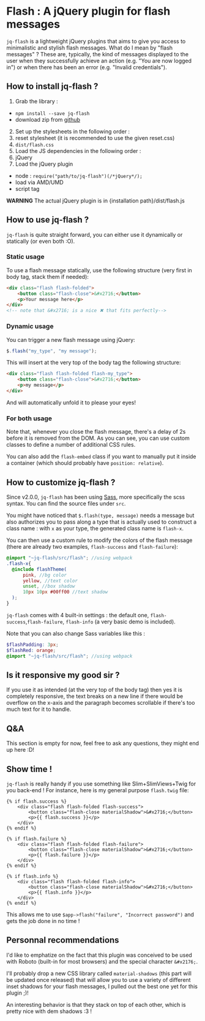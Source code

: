 # Flash : A jQuery plugin for flash messages #
`jq-flash` is a lightweight jQuery plugins that aims to give you access to minimalistic and stylish flash messages.
What do I mean by "flash messages" ? These are, typically, the kind of messages displayed to the user when they successfully achieve an action (e.g. "You are now logged in") or when there has been an error (e.g. "Invalid credentials").

## How to install jq-flash ? ##
1. Grab the library :
  -  `npm install --save jq-flash`
  - download zip from [github](https://github.com/Voltra/jq-flash)
2. Set up the stylesheets in the following order :
  1.  reset stylesheet (it is recommended to use the given reset.css)
  2.  `dist/flash.css`
3. Load the JS dependencies in the following order :
  1. jQuery
4. Load the jQuery plugin
  - node : `require("path/to/jq-flash")(/*jQuery*/);`
  - load via AMD/UMD
  - script tag
    ​    

**WARNING**
The actual jQuery plugin is in {installation path}/dist/flash.js



## How to use jq-flash ? ##
`jq-flash` is quite straight forward, you can either use it dynamically or statically (or even both :O).

### Static usage ###
To use a flash message statically, use the following structure (very first in body tag, stack them if needed):
```html
<div class="flash flash-folded">
    <button class="flash-close">&#x2716;</button>
    <p>Your message here</p>
</div>
<!-- note that &#x2716; is a nice ✖ that fits perfectly-->
```

### Dynamic usage ###
You can trigger a new flash message using jQuery:
```javascript
$.flash("my_type", "my message");
```

This will insert at the very top of the body tag the following structure:
```html
<div class="flash flash-folded flash-my_type">
    <button class="flash-close">&#x2716;</button>
    <p>my message</p>
</div>
```
And will automatically unfold it to please your eyes!

### For both usage ###
Note that, whenever you close the flash message, there's a delay of 2s before it is removed from the DOM.
As you can see, you can use custom classes to define a number of additional CSS rules.



You can also add the `flash-embed` class if you want to manually put it inside a container (which should probably have `position: relative`).



## How to customize jq-flash ? ##
Since v2.0.0, `jq-flash` has been using [Sass](https://sass-lang.com/), more specifically the scss syntax. You can find the source files under `src`.

You might have noticed that `$.flash(type, message)` needs a message but also authorizes you to pass along a type that is actually used to construct a class name : with `x` as your type, the generated class name is `flash-x`.

You can then use a custom rule to modify the colors of the flash message (there are already two examples, `flash-success` and `flash-failure`):
```scss
@import "~jq-flash/src/flash"; //using webpack
.flash-x{
  @include flashTheme(
      pink, //bg color
      yellow, //text color
      unset, //box shadow
      10px 10px #00ff00 //text shadow
  );
}
```

`jq-flash` comes with 4 built-in settings : the default one, `flash-success`,`flash-failure`, `flash-info` (a very basic demo is included).



Note that you can also change Sass variables like this :

```scss
$flashPadding: 3px;
$flashRed: orange;
@import "~jq-flash/src/flash"; //using webpack
```



## Is it responsive my good sir ? ##
If you use it as intended (at the very top of the body tag) then yes it is completely responsive, the text breaks on a new line if there would be overflow on the x-axis and the paragraph becomes scrollable if there's too much text for it to handle.

## Q&A ##
This section is empty for now, feel free to ask any questions, they might end up here :D!

## Show time ! ##
`jq-flash` is really handy if you use something like Slim+SlimViews+Twig for you back-end !
For instance, here is my general purpose `flash.twig` file:
```twig
{% if flash.success %}
    <div class="flash flash-folded flash-success">
        <button class="flash-close materialShadow">&#x2716;</button>
        <p>{{ flash.success }}</p>
    </div>
{% endif %}

{% if flash.failure %}
    <div class="flash flash-folded flash-failure">
        <button class="flash-close materialShadow">&#x2716;</button>
        <p>{{ flash.failure }}</p>
    </div>
{% endif %}

{% if flash.info %}
    <div class="flash flash-folded flash-info">
        <button class="flash-close materialShadow">&#x2716;</button>
        <p>{{ flash.info }}</p>
    </div>
{% endif %}
```
This allows me to use `$app->flash("failure", "Incorrect password")` and gets the job done in no time !

## Personnal recommendations ##
I'd like to emphatize on the fact that this plugin was conceived to be used with Roboto (built-in for most browsers) and the special character `&#x2176;`.

I'll probably drop a new CSS library called `material-shadows` (this part will be updated once released) that will allow you to use a variety of different inset shadows for your flash messages, I pulled out the best one yet for this plugin ;)!

An interesting behavior is that they stack on top of each other, which is pretty nice with dem shadows :3 !